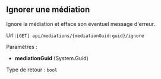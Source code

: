 ## <span id='ignorer'>Ignorer une médiation</span>

Ignore la médiation et efface son éventuel message d'erreur.

Url :`[GET] api/mediations/{mediationGuid:guid}/ignore`

Paramètres : 

- **mediationGuid** (System.Guid)

Type de retour : `bool`

